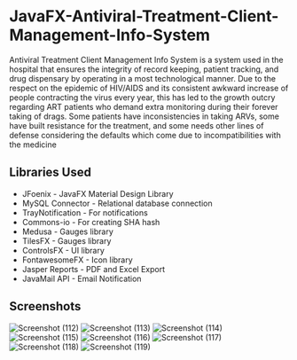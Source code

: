 # JavaFX-Antiviral-Treatment-Client-Management-Info-System
Antiviral Treatment Client Management Info System is a system used in the hospital that ensures the integrity of record keeping, patient tracking,  and  drug  dispensary  by  operating  in  a  most  technological  manner. Due  to  the  respect  on  the  epidemic  of  HIV/AIDS  and  its  consistent  awkward increase  of  people  contracting  the  virus  every  year,  this  has  led  to  the  growth  outcry regarding ART patients who demand extra monitoring during their forever taking of drags. Some patients have inconsistencies in taking ARVs, some have built resistance for the treatment, and some needs other lines of defense considering the defaults which come due to incompatibilities with the medicine

## Libraries Used

- JFoenix - JavaFX Material Design Library
- MySQL Connector - Relational database connection
- TrayNotification - For notifications
- Commons-io - For creating SHA hash
- Medusa - Gauges library
- TilesFX - Gauges library
- ControlsFX - UI library
- FontawesomeFX - Icon library
- Jasper Reports - PDF and Excel Export
- JavaMail API - Email Notification

## Screenshots

![Screenshot (112)](https://user-images.githubusercontent.com/75673222/101602694-2da67d80-3a07-11eb-8b20-1a8195f4e8e5.png)
![Screenshot (113)](https://user-images.githubusercontent.com/75673222/101602705-3008d780-3a07-11eb-9902-27d3ed98dff3.png)
![Screenshot (114)](https://user-images.githubusercontent.com/75673222/101602712-313a0480-3a07-11eb-9285-005ad3ab1734.png)
![Screenshot (115)](https://user-images.githubusercontent.com/75673222/101602715-31d29b00-3a07-11eb-9351-50f76b1e2260.png)
![Screenshot (116)](https://user-images.githubusercontent.com/75673222/101602717-326b3180-3a07-11eb-8d81-53c45ca82767.png)
![Screenshot (117)](https://user-images.githubusercontent.com/75673222/101602720-3303c800-3a07-11eb-8cca-ba839bcecd2f.png)
![Screenshot (118)](https://user-images.githubusercontent.com/75673222/101602724-339c5e80-3a07-11eb-9b3c-37fc87c36d5e.png)
![Screenshot (119)](https://user-images.githubusercontent.com/75673222/101602726-3434f500-3a07-11eb-94de-47c71b18a6f4.png)
